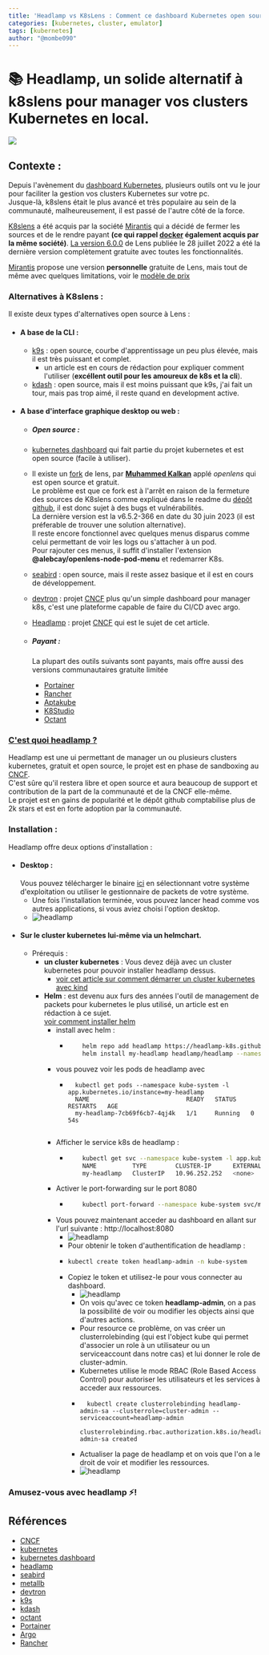 ```yaml
---
title: 'Headlamp vs K8sLens : Comment ce dashboard Kubernetes open source change la donne'
categories: [kubernetes, cluster, emulator]
tags: [kubernetes]
author: "@mombe090"
---
```


# 📚 Headlamp, un solide alternatif à k8slens  pour manager vos clusters Kubernetes en local.
![](../assets/header/headlamp.png)


## Contexte :
Depuis l'avènement du [dashboard Kubernetes](https://github.com/kubernetes/dashboard), plusieurs outils ont vu le jour pour faciliter la gestion vos clusters Kubernetes sur votre pc. <br />
Jusque-là, k8slens était le plus avancé et très populaire au sein de la communauté, malheureusement, il est passé de l'autre côté de la force.

[K8slens](https://k8slens.dev/) a été acquis par la société [Mirantis](https://www.mirantis.com) qui a décidé de fermer les sources et de le rendre payant **(ce qui rappel [docker](https://www.docker.com) également acquis par la même société)**.
[La version 6.0.0](https://forums.k8slens.dev/t/lens-6-release-and-vision-for-the-future/106) de Lens publiée le 28 juillet 2022 a été la dernière version complètement gratuite avec toutes les fonctionnalités.

[Mirantis](https://www.mirantis.com) propose une version **personnelle** gratuite de Lens, mais tout de même avec quelques limitations, voir le [modèle de prix](   https://k8slens.dev/pricing)

### Alternatives à K8slens :
Il existe deux types d'alternatives open source à Lens :

- #### A base de la CLI :
  - [k9s](https://k9scli.io/) : open source, courbe d'apprentissage un peu plus élevée, mais il est très puissant et complet. 
    - un article est en cours de rédaction pour expliquer comment l'utiliser (**excéllent outil pour les amoureux de k8s et la cli**). 
  - [kdash](https://kdash.cli.rs/) : open source, mais il est moins puissant que k9s, j'ai fait un tour, mais pas trop aimé, il reste quand en development active.

- #### A base d'interface graphique desktop ou web :
  -  ##### Open source : 
    - [kubernetes dashboard](https://github.com/kubernetes/dashboard) qui fait partie du projet kubernetes et est open source (facile à utiliser).
    - Il existe un [fork](https://github.com/MuhammedKalkan/OpenLens) de lens, par **[Muhammed Kalkan](https://github.com/MuhammedKalkan)** applé *openlens* qui est open source et gratuit. <br />
      Le problème est que ce fork est à l'arrêt en raison de la fermeture des sources de K8slens comme expliqué dans le readme du [dépôt github](https://github.com/MuhammedKalkan), il est donc sujet à des bugs et vulnérabilités. <br >
      La dernière version est la v6.5.2-366 en date du 30 juin 2023 (il est préferable de trouver une solution alternative). <br />
      Il reste encore fonctionnel avec quelques menus disparus comme celui permettant de voir les logs ou s'attacher à un pod.<br />
      Pour rajouter ces menus, il suffit d'installer l'extension **@alebcay/openlens-node-pod-menu** et redemarrer K8s. <br />
    
    - [seabird](https://getseabird.github.io/) : open source, mais il reste assez basique et il est en cours de développement.
    - [devtron](https://devtron.ai/) : projet [CNCF](https://www.cncf.io)  plus qu'un simple dashboard pour manager k8s, c'est une plateforme capable de faire du CI/CD avec argo.
    - [Headlamp](https://headlamp.dev/) : projet [CNCF](https://www.cncf.io) qui est le sujet de cet article.
  - ##### Payant :
    La plupart des outils suivants sont payants, mais offre aussi des versions communautaires gratuite limitée
    - [Portainer](https://www.portainer.io/)
    - [Rancher](https://rancher.com/)
    - [Aptakube](https://www.aptakube.com/)
    - [K8Studio](https://k8studio.io/)
    - [Octant](https://octant.dev/)
    
### [C'est quoi headlamp ?](https://headlamp.dev/)

Headlamp est une ui permettant de manager un ou plusieurs clusters kubernetes, gratuit et open source, le projet est en phase de sandboxing au [CNCF](https://www.cncf.io). <br />
C'est sûre qu'il restera libre et open source et aura beaucoup de support et contribution de la part de la communauté et de la CNCF elle-même. <br />
Le projet est en gains de popularité et le dépôt github comptabilise plus de 2k stars et est en forte adoption par la communauté. <br />

### Installation :

Headlamp offre deux options d'installation :

- #### Desktop : 
  Vous pouvez télécharger le binaire [ici](https://headlamp.dev/#download-platforms) en sélectionnant votre système d'exploitation ou utiliser le gestionnaire de packets de votre système.
  - Une fois l'installation terminée, vous pouvez lancer head comme vos autres applications, si vous aviez choisi l'option desktop.
  - ![headlamp](../assets/content/headlamp-dashboard.png)
-  #### Sur le cluster kubernetes lui-même via un helmchart.
    - Prérequis :
      - **un cluster kubernetes** : Vous devez déjà avec un cluster kubernetes pour pouvoir installer headlamp dessus. 
        - [ voir cet article sur comment démarrer un cluster kubernetes avec kind](https://mombe090.github.io/posts/kind/)
      - **Helm** : est devenu aux furs des années l'outil de management de packets pour kubernetes le plus utilisé, un article est en rédaction à ce sujet. <br /> [voir comment installer helm](https://helm.sh/docs/intro/install/)
        - install avec helm :
          - ```bash
                helm repo add headlamp https://headlamp-k8s.github.io/headlamp/
                helm install my-headlamp headlamp/headlamp --namespace kube-system
            ```
        - vous pouvez voir les pods de headlamp avec
          - ```shell
              kubectl get pods --namespace kube-system -l app.kubernetes.io/instance=my-headlamp
              NAME                           READY   STATUS    RESTARTS   AGE
              my-headlamp-7cb69f6cb7-4qj4k   1/1     Running   0          54s
           ```
        - Afficher le service k8s de headlamp :
          - ```bash
                kubectl get svc --namespace kube-system -l app.kubernetes.io/instance=my-headlamp
                NAME          TYPE        CLUSTER-IP      EXTERNAL-IP   PORT(S)   AGE
                my-headlamp   ClusterIP   10.96.252.252   <none>        80/TCP    3m26s
              ```
        - Activer le port-forwarding sur le port 8080
          - ```bash
                kubectl port-forward --namespace kube-system svc/my-headlamp 8080:80
            ```
        - Vous pouvez maintenant acceder au dashboard en allant sur l'url suivante : http://localhost:8080
          - ![headlamp](../assets/content/headlamp-port-forward.png)
          - Pour obtenir le token d'authentification de headlamp :
          - ```bash
            kubectl create token headlamp-admin -n kube-system
            ```
          - Copiez le token et utilisez-le pour vous connecter au dashboard.
            - ![headlamp](../assets/content/headlamp-dashboard-browser.png)
            - On vois qu'avec ce token **headlamp-admin**, on a pas la possibilité de voir ou modifier les objects ainsi que d'autres actions.
            - Pour resource ce problème, on vas créer un clusterrolebinding (qui est l'object kube qui permet d'associer un role à un utilisateur ou un serviceaccount dans notre cas) et lui donner le role de cluster-admin. <br />
            - Kubernetes utilise le mode RBAC (Role Based Access Control) pour autoriser les utilisateurs et les services à acceder aux ressources. <br />
            - ```shell
                kubectl create clusterrolebinding headlamp-admin-sa --clusterrole=cluster-admin --serviceaccount=headlamp-admin
                clusterrolebinding.rbac.authorization.k8s.io/headlamp-admin-sa created
              ```
            - Actualiser la page de headlamp et on vois que l'on a le droit de voir et modifier les ressources.
            - ![headlamp](../assets/content/headlamp-dashboard.png)

### Amusez-vous avec headlamp ⚡️!

## Références
- [CNCF](https://www.cncf.io/)
- [kubernetes](https://kubernetes.io/)
- [kubernetes dashboard](https://github.com/kubernetes/dashboard)
- [headlamp](https://headlamp.dev/)
- [seabird](https://getseabird.github.io/)
- [metallb](https://metallb.universe.tf/)
- [devtron](https://devtron.ai/)
- [k9s](https://k9scli.io/)
- [kdash](https://kdash.cli.rs/)
- [octant](https://octant.dev/)
- [Portainer](https://www.portainer.io/)
- [Argo](https://argoproj.github.io/argo-cd/)
- [Rancher](https://rancher.com/)


